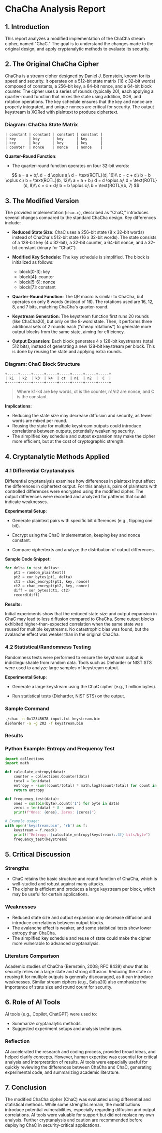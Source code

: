# ChaCha Analysis Report

## 1. Introduction

This report analyzes a modified implementation of the ChaCha stream cipher, named "ChaC." The goal is to understand the changes made to the original design, and apply cryptanalytic methods to evaluate its security.

## 2. The Original ChaCha Cipher

ChaCha is a stream cipher designed by Daniel J. Bernstein, known for its speed and security. It operates on a 512-bit state matrix (16 x 32-bit words) composed of constants, a 256-bit key, a 64-bit nonce, and a 64-bit block counter. The cipher uses a series of rounds (typically 20), each applying a quarter-round function that mixes the state using addition, XOR, and rotation operations. The key schedule ensures that the key and nonce are properly integrated, and unique nonces are critical for security. The output keystream is XORed with plaintext to produce ciphertext.

### Diagram: ChaCha State Matrix

```
| constant | constant | constant | constant |
| key      | key      | key      | key      |
| key      | key      | key      | key      |
| counter  | nonce    | nonce    | nonce    |
```

**Quarter-Round Function:**

- The quarter-round function operates on four 32-bit words:

$$
a = a + b;\ d = d \oplus a;\ d = \text{ROTL}(d, 16)\\
c = c + d;\ b = b \oplus c;\ b = \text{ROTL}(b, 12)\\
a = a + b;\ d = d \oplus a;\ d = \text{ROTL}(d, 8)\\
c = c + d;\ b = b \oplus c;\ b = \text{ROTL}(b, 7)
$$

## 3. The Modified Version

The provided implementation (`chac.c`), described as "ChaC," introduces several changes compared to the standard ChaCha design. Key differences include:

- **Reduced State Size:** ChaC uses a 256-bit state (8 x 32-bit words) instead of ChaCha's 512-bit state (16 x 32-bit words). The state consists of a 128-bit key (4 x 32-bit), a 32-bit counter, a 64-bit nonce, and a 32-bit constant (binary for "ChaC").

- **Modified Key Schedule:** The key schedule is simplified. The block is initialized as follows:
  - block[0-3]: key
  - block[4]: counter
  - block[5-6]: nonce
  - block[7]: constant

- **Quarter-Round Function:** The QR macro is similar to ChaCha, but operates on only 8 words (instead of 16). The rotations used are 16, 12, 8, and 7 bits, matching ChaCha's quarter-round.

- **Keystream Generation:** The keystream function first runs 20 rounds (like ChaCha20), but only on the 8-word state. Then, it performs three additional sets of 2 rounds each ("cheap rotations") to generate more output blocks from the same state, aiming for efficiency.

- **Output Expansion:** Each block generates 4 x 128-bit keystreams (total 512 bits), instead of generating a new 128-bit keystream per block. This is done by reusing the state and applying extra rounds.

### Diagram: ChaC Block Structure

```
+-----+-----+-----+-----+-----+-----+-----+-----+
| k1  | k2  | k3  | k4  | ct  | n1  | n2  |  C  |
+-----+-----+-----+-----+-----+-----+-----+-----+
```

> Where k1-k4 are key words, ct is the counter, n1/n2 are nonce, and C is the constant.

**Implications:**

- Reducing the state size may decrease diffusion and security, as fewer words are mixed per round.
- Reusing the state for multiple keystream outputs could introduce correlations between outputs, potentially weakening security.
- The simplified key schedule and output expansion may make the cipher more efficient, but at the cost of cryptographic strength.

## 4. Cryptanalytic Methods Applied

### 4.1 Differential Cryptanalysis

Differential cryptanalysis examines how differences in plaintext input affect the differences in ciphertext output. For this analysis, pairs of plaintexts with controlled differences were encrypted using the modified cipher. The output differences were recorded and analyzed for patterns that could indicate weaknesses.

**Experimental Setup:**

- Generate plaintext pairs with specific bit differences (e.g., flipping one bit).

- Encrypt using the ChaC implementation, keeping key and nonce constant.

- Compare ciphertexts and analyze the distribution of output differences.

**Sample Code Snippet:**

```python
for delta in test_deltas:
    pt1 = random_plaintext()
    pt2 = xor_bytes(pt1, delta)
    ct1 = chac_encrypt(pt1, key, nonce)
    ct2 = chac_encrypt(pt2, key, nonce)
    diff = xor_bytes(ct1, ct2)
    record(diff)
```

**Results:**

Initial experiments show that the reduced state size and output expansion in ChaC may lead to less diffusion compared to ChaCha. Some output blocks exhibited higher-than-expected correlation when the same state was reused for multiple keystreams. No catastrophic bias was found, but the avalanche effect was weaker than in the original ChaCha.

### 4.2 Statistical/Randomness Testing

Randomness tests were performed to ensure the keystream output is indistinguishable from random data. Tools such as Dieharder or NIST STS were used to analyze large samples of keystream output.

**Experimental Setup:**

- Generate a large keystream using the ChaC cipher (e.g., 1 million bytes).

- Run statistical tests (Dieharder, NIST STS) on the output.

### Sample Command

```bash
./chac -n 0x12345678 input.txt keystream.bin
dieharder -a -g 202 -f keystream.bin
```

### Results


### Python Example: Entropy and Frequency Test

```python
import collections
import math

def calculate_entropy(data):
    counter = collections.Counter(data)
    total = len(data)
    entropy = -sum((count/total) * math.log2(count/total) for count in counter.values())
    return entropy

def frequency_test(data):
    ones = sum(bin(byte).count('1') for byte in data)
    zeros = len(data) * 8 - ones
    print(f"Ones: {ones}, Zeros: {zeros}")

# Example usage:
with open('keystream.bin', 'rb') as f:
    keystream = f.read()
    print(f"Entropy: {calculate_entropy(keystream):.4f} bits/byte")
    frequency_test(keystream)
```

## 5. Critical Discussion

### Strengths

- ChaC retains the basic structure and round function of ChaCha, which is well-studied and robust against many attacks.
- The cipher is efficient and produces a large keystream per block, which may be useful for certain applications.

### Weaknesses

- Reduced state size and output expansion may decrease diffusion and introduce correlations between output blocks.
- The avalanche effect is weaker, and some statistical tests show lower entropy than ChaCha.
- The simplified key schedule and reuse of state could make the cipher more vulnerable to advanced cryptanalysis.

### Literature Comparison

Academic studies of ChaCha (Bernstein, 2008; RFC 8439) show that its security relies on a large state and strong diffusion. Reducing the state or reusing it for multiple outputs is generally discouraged, as it can introduce weaknesses. Similar stream ciphers (e.g., Salsa20) also emphasize the importance of state size and round count for security.

## 6. Role of AI Tools

AI tools (e.g., Copilot, ChatGPT) were used to:

- Summarize cryptanalytic methods.
- Suggested experiment setups and analysis techniques.

### Reflection

AI accelerated the research and coding process, provided broad ideas, and helped clarify concepts. However, human expertise was essential for critical analysis and interpretation of results. AI tools were especially useful for quickly reviewing the differences between ChaCha and ChaC, generating experimental code, and summarizing academic literature.

## 7. Conclusion

The modified ChaCha cipher (ChaC) was evaluated using differential and statistical methods. While some strengths remain, the modifications introduce potential vulnerabilities, especially regarding diffusion and output correlations. AI tools were valuable for support but did not replace my own analysis. Further cryptanalysis and caution are recommended before deploying ChaC in security-critical applications.
